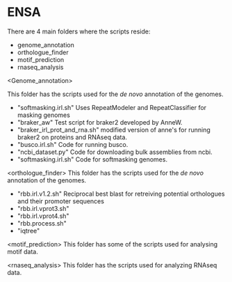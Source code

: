 

# ENSA

<This repository contains the scripts used for the ENSA project.>

There are 4 main folders where the scripts reside: 
- genome_annotation
- orthologue_finder
- motif_prediction
- rnaseq_analysis

<Genome_annotation>

This folder has the scripts used for the *de novo* annotation of the genomes. 
- "softmasking.irl.sh" Uses RepeatModeler and RepeatClassifier for masking genomes
- "braker_aw" Test script for braker2 developed by AnneW.
- "braker_irl_prot_and_rna.sh" modified version of anne's for running braker2 on proteins and RNAseq data.
- "busco.irl.sh"  Code for running busco.
- "ncbi_dataset.py"  Code for downloading bulk assemblies from ncbi.
- "softmasking.irl.sh" Code for softmasking genomes.

<orthologue_finder>
This folder has the scripts used for the *de novo* annotation of the genomes. 
- "rbb.irl.v1.2.sh" Reciprocal best blast for retreiving potential orthologues and their promoter sequences
- "rbb.irl.vprot3.sh"
- "rbb.irl.vprot4.sh"
- "rbb.process.sh"
- "iqtree"

<motif_prediction> 
This folder has some of the scripts used for analysing motif data. 

<rnaseq_analysis> 
This folder has the scripts used for analyzing RNAseq data. 
